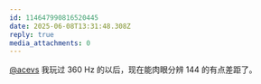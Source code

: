 ```yaml
---
id: 114647990816520445
date: 2025-06-08T13:31:48.308Z
reply: true
media_attachments: 0
---
```


[@acevs](https://mastodon.social/@acevs) 我玩过 360 Hz 的以后，现在能肉眼分辨 144 的有点差距了。

